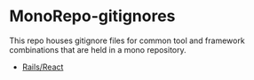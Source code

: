 # MonoRepo-gitignores

This repo houses gitignore files for common tool and framework combinations that are held in a mono repository.

- [Rails/React]()
